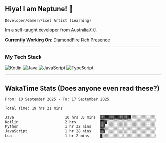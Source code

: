 ## Hiya! I am Neptune! 👋

`Developer/Gamer/Pixel Artist (Learning)`

Im a self-taught developer from Australia🇦🇺.

**Currently Working On**: [DiamondFire Rich Presence](https://github.com/neptunethefox/DiamondFireRPC)

---

### My Tech Stack
<img src="https://img.shields.io/badge/kotlin-%230095d5.svg?logo=kotlin&logoColor=white&style=for-the-badge" alt="Kotlin" /> <img src="https://img.shields.io/badge/java-%23ed8b00.svg?logo=openjdk&logoColor=white&style=for-the-badge" alt="Java" /> <img src="https://img.shields.io/badge/javascript-%23323330.svg?logo=javascript&logoColor=%23F7DF1E&style=for-the-badge" alt="JavaScript" /> <img src="https://img.shields.io/badge/typescript-%23007acc.svg?logo=typescript&logoColor=white&style=for-the-badge" alt="TypeScript" />

---
## WakaTime Stats (Does anyone even read these?)

<!--START_SECTION:waka-->

```txt
From: 10 September 2025 - To: 17 September 2025

Total Time: 19 hrs 21 mins

Java                       10 hrs 30 mins  ▓▓▓▓▓▓▓▓▓▓▓▓▓▓░░░░░░░░░░░   54.24 %
Kotlin                     2 hrs           ▓▓▓░░░░░░░░░░░░░░░░░░░░░░   10.38 %
Python                     1 hr 32 mins    ▓▓░░░░░░░░░░░░░░░░░░░░░░░   07.94 %
JavaScript                 1 hr 28 mins    ▓▓░░░░░░░░░░░░░░░░░░░░░░░   07.65 %
Lua                        1 hr 2 mins     ▓░░░░░░░░░░░░░░░░░░░░░░░░   05.42 %
```

<!--END_SECTION:waka-->
